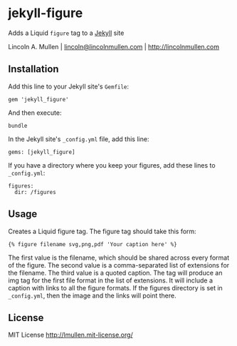 # jekyll-figure

Adds a Liquid `figure` tag to a [Jekyll][] site

Lincoln A. Mullen | lincoln@lincolnmullen.com | http://lincolnmullen.com

## Installation

Add this line to your Jekyll site's `Gemfile`:

    gem 'jekyll_figure'

And then execute:

    bundle

In the Jekyll site's `_config.yml` file, add this line:

    gems: [jekyll_figure]

If you have a directory where you keep your figures, add these lines to
`_config.yml`:

    figures:
      dir: /figures

## Usage

Creates a Liquid figure tag. The figure tag should take this form:

    {% figure filename svg,png,pdf 'Your caption here' %}

The first value is the filename, which should be shared across every
format of the figure. The second value is a comma-separated list of
extensions for the filename. The third value is a quoted caption. The
tag will produce an img tag for the first file format in the list of
extensions. It will include a caption with links to all the figure
formats. If the figures directory is set in `_config.yml`, then the
image and the links will point there.

## License

MIT License <http://lmullen.mit-license.org/>

  [Jekyll]: http://jekyllrb.com/

